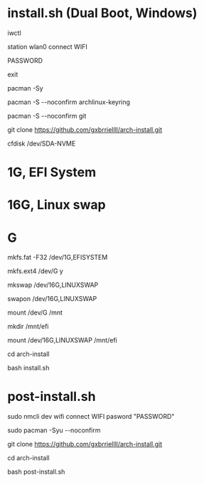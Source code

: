 # install.sh (Dual Boot, Windows)

iwctl

station wlan0 connect WIFI

PASSWORD

exit

pacman -Sy

pacman -S --noconfirm archlinux-keyring 

pacman -S --noconfirm git

git clone https://github.com/gxbrriellll/arch-install.git

cfdisk /dev/SDA-NVME

# 1G, EFI System

# 16G, Linux swap

# G

mkfs.fat -F32 /dev/1G,EFISYSTEM

mkfs.ext4 /dev/G
y

mkswap /dev/16G,LINUXSWAP

swapon /dev/16G,LINUXSWAP

mount /dev/G /mnt

mkdir /mnt/efi

mount /dev/16G,LINUXSWAP /mnt/efi

cd arch-install

bash install.sh

# post-install.sh

sudo nmcli dev wifi connect WIFI pasword "PASSWORD"

sudo pacman -Syu --noconfirm

git clone https://github.com/gxbrriellll/arch-install.git

cd arch-install

bash post-install.sh
